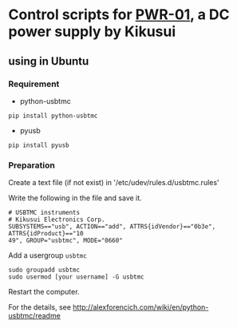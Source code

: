 # Control scripts for [PWR-01](https://www.kikusui.co.jp/en/product/detail.php?IdFamily=0143), a DC power supply by Kikusui

## using in Ubuntu

### Requirement

+ python-usbtmc  
```
pip install python-usbtmc
```

+ pyusb
```
pip install pyusb
```

### Preparation

Create a text file (if not exist) in '/etc/udev/rules.d/usbtmc.rules'

Write the following in the file and save it.
```
# USBTMC instruments
# Kikusui Electronics Corp.
SUBSYSTEMS=="usb", ACTION=="add", ATTRS{idVendor}=="0b3e", ATTRS{idProduct}=="10
49", GROUP="usbtmc", MODE="0660"
```

Add a usergroup `usbtmc`
```
sudo groupadd usbtmc
sudo usermod [your username] -G usbtmc
```

Restart the computer.

For the details, see
http://alexforencich.com/wiki/en/python-usbtmc/readme


